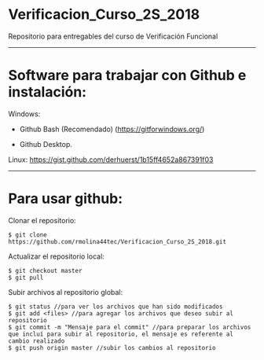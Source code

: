 # Verificacion_Curso_2S_2018
Repositorio para entregables del curso de Verificación Funcional

__________________________________________________________________________________________________________________________________________

# Software para trabajar con Github e instalación:

Windows:
- Github Bash (Recomendado) (https://gitforwindows.org/)

- Github Desktop.

Linux:
https://gist.github.com/derhuerst/1b15ff4652a867391f03

__________________________________________________________________________________________________________________________________________

# Para usar github:

Clonar el repositorio:

```
$ git clone https://github.com/rmolina44tec/Verificacion_Curso_2S_2018.git
```

Actualizar el repositorio local:

```
$ git checkout master
$ git pull
```

Subir archivos al repositorio global:

```
$ git status //para ver los archivos que han sido modificados
$ git add <files> //para agregar los archivos que deseo subir al repositorio
$ git commit -m "Mensaje para el commit" //para preparar los archivos que incluí para subir al repositorio, el mensaje es referente al cambio realizado
$ git push origin master //subir los cambios al repositorio
```
